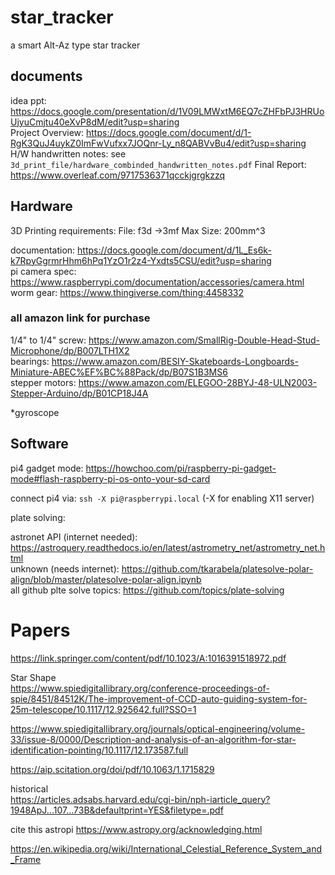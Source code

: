 # star_tracker
a smart Alt-Az type star tracker

## documents

idea ppt: https://docs.google.com/presentation/d/1V09LMWxtM6EQ7cZHFbPJ3HRUoUjyuCmjtu40eXvP8dM/edit?usp=sharing  
Project Overview: https://docs.google.com/document/d/1-RgK3QuJ4uykZ0ImFwVufxx7JOQnr-Ly_n8QABVvBu4/edit?usp=sharing  
H/W handwritten notes: see `3d_print_file/hardware_combinded_handwritten_notes.pdf`
Final Report: https://www.overleaf.com/9717536371qcckjgrgkzzq

## Hardware

3D Printing requirements:
File: f3d ->3mf
Max Size: 200mm^3

documentation: https://docs.google.com/document/d/1L_Es6k-k7RpyGgrmrHhm6hPq1YzO1r2z4-Yxdts5CSU/edit?usp=sharing  
pi camera spec: https://www.raspberrypi.com/documentation/accessories/camera.html  
worm gear: https://www.thingiverse.com/thing:4458332  

### all amazon link for purchase

1/4" to 1/4" screw: https://www.amazon.com/SmallRig-Double-Head-Stud-Microphone/dp/B007LTH1X2  
bearings: https://www.amazon.com/BESIY-Skateboards-Longboards-Miniature-ABEC%EF%BC%88Pack/dp/B07S1B3MS6  
stepper motors: https://www.amazon.com/ELEGOO-28BYJ-48-ULN2003-Stepper-Arduino/dp/B01CP18J4A  

*gyroscope

## Software

pi4 gadget mode: https://howchoo.com/pi/raspberry-pi-gadget-mode#flash-raspberry-pi-os-onto-your-sd-card

connect pi4 via: `ssh -X pi@raspberrypi.local` (-X for enabling X11 server)

plate solving:

astronet API (internet needed): https://astroquery.readthedocs.io/en/latest/astrometry_net/astrometry_net.html  
unknown (needs internet): https://github.com/tkarabela/platesolve-polar-align/blob/master/platesolve-polar-align.ipynb  
all github plte solve topics: https://github.com/topics/plate-solving  

# Papers

https://link.springer.com/content/pdf/10.1023/A:1016391518972.pdf

Star Shape  
https://www.spiedigitallibrary.org/conference-proceedings-of-spie/8451/84512K/The-improvement-of-CCD-auto-guiding-system-for-25m-telescope/10.1117/12.925642.full?SSO=1

https://www.spiedigitallibrary.org/journals/optical-engineering/volume-33/issue-8/0000/Description-and-analysis-of-an-algorithm-for-star-identification-pointing/10.1117/12.173587.full

https://aip.scitation.org/doi/pdf/10.1063/1.1715829

historical  
https://articles.adsabs.harvard.edu/cgi-bin/nph-iarticle_query?1948ApJ...107...73B&defaultprint=YES&filetype=.pdf

cite this astropi
https://www.astropy.org/acknowledging.html

https://en.wikipedia.org/wiki/International_Celestial_Reference_System_and_Frame
